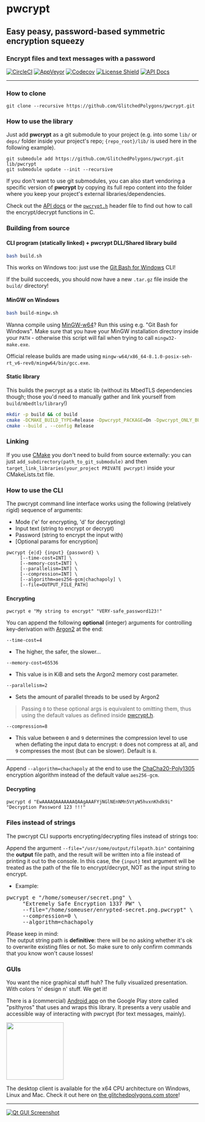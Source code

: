 # pwcrypt
## Easy peasy, password-based symmetric encryption squeezy
### Encrypt files and text messages with a password

[![CircleCI](https://circleci.com/gh/GlitchedPolygons/pwcrypt/tree/master.svg?style=shield)](https://circleci.com/gh/GlitchedPolygons/pwcrypt/tree/master)
[![AppVeyor](https://ci.appveyor.com/api/projects/status/addkmk08sytildbp/branch/master?svg=true)](https://ci.appveyor.com/project/GlitchedPolygons/pwcrypt/branch/master)
[![Codecov](https://codecov.io/gh/GlitchedPolygons/pwcrypt/branch/master/graph/badge.svg)](https://codecov.io/gh/GlitchedPolygons/pwcrypt)
[![License Shield](https://img.shields.io/badge/license-Apache--2.0-orange)](https://github.com/GlitchedPolygons/pwcrypt/blob/master/LICENSE)
[![API Docs](https://img.shields.io/badge/api-docs-informational.svg)](https://glitchedpolygons.github.io/pwcrypt/files.html)

---

### How to clone

`git clone --recursive https://github.com/GlitchedPolygons/pwcrypt.git`

### How to use the library

Just add **pwcrypt** as a git submodule to your project (e.g. into some `lib/` or `deps/` folder inside your project's repo; `{repo_root}/lib/` is used here in the following example).

```
git submodule add https://github.com/GlitchedPolygons/pwcrypt.git lib/pwcrypt
git submodule update --init --recursive
```

If you don't want to use git submodules, you can also start vendoring a specific version of **pwcrypt** by copying its full repo content into the folder where you keep your project's external libraries/dependencies.

Check out the [API docs](https://glitchedpolygons.github.io/pwcrypt/files.html) or the [`pwcrypt.h`](https://github.com/GlitchedPolygons/pwcrypt/blob/master/include/pwcrypt.h) header file to find out how to call the encrypt/decrypt functions in C.

### Building from source

#### CLI program (statically linked) + pwcrypt DLL/Shared library build

```bash
bash build.sh
```
This works on Windows too: just use the [Git Bash for Windows](https://git-scm.com/download/win) CLI!

If the build succeeds, you should now have a new `.tar.gz` file inside the `build/` directory!

#### MinGW on Windows

```bash
bash build-mingw.sh
```
Wanna compile using [MinGW-w64](https://sourceforge.net/projects/mingw-w64/files/Toolchains%20targetting%20Win32/Personal%20Builds/mingw-builds/installer/mingw-w64-install.exe)? Run this using e.g. "Git Bash for Windows". Make sure that you have your MinGW installation directory inside your `PATH` - otherwise this script will fail when trying to call `mingw32-make.exe`.

Official release builds are made using `mingw-w64/x86_64-8.1.0-posix-seh-rt_v6-rev0/mingw64/bin/gcc.exe`.

#### Static library

This builds the pwcrypt as a static lib (without its MbedTLS dependencies though; those you'd need to manually gather and link yourself from `build/mbedtls/library`!)

```bash
mkdir -p build && cd build
cmake -DCMAKE_BUILD_TYPE=Release -Dpwcrypt_PACKAGE=On -Dpwcrypt_ONLY_BUILD_LIB=On ..
cmake --build . --config Release
```

### Linking

If you use [CMake](https://cmake.org) you don't need to build from source externally: 
you can just `add_subdirectory(path_to_git_submodule)` and then `target_link_libraries(your_project PRIVATE pwcrypt)` inside your CMakeLists.txt file.

### How to use the CLI

The pwcrypt command line interface works using the following (relatively rigid) sequence of arguments:

- Mode ('e' for encrypting, 'd' for decrypting)
- Input text (string to encrypt or decrypt)
- Password (string to encrypt the input with)
- [Optional params for encryption]

```
pwcrypt {e|d} {input} {password} \
     [--time-cost=INT] \
     [--memory-cost=INT] \
     [--parallelism=INT] \
     [--compression=INT] \
     [--algorithm=aes256-gcm|chachapoly] \
     [--file=OUTPUT_FILE_PATH]
```

#### Encrypting

`pwcrypt e "My string to encrypt" "VERY-safe_password123!"`

You can append the following **optional** (integer) arguments for controlling key-derivation with [Argon2](https://github.com/P-H-C/phc-winner-argon2) at the end:

`--time-cost=4`
- The higher, the safer, the slower...

`--memory-cost=65536`
- This value is in KiB and sets the Argon2 memory cost parameter.

`--parallelism=2`
- Sets the amount of parallel threads to be used by Argon2

> Passing `0` to these optional args is equivalent to omitting them, thus using the default values 
> as defined inside [pwcrypt.h](https://github.com/GlitchedPolygons/pwcrypt/blob/master/include/pwcrypt.h).

`--compression=8`
- This value between `0` and `9` determines the compression level to use when deflating the input data to encrypt: `0` does not compress at all, and `9` compresses the most (but can be slower). Default is `8`. 

---

Append `--algorithm=chachapoly` at the end to use the [ChaCha20-Poly1305](https://tools.ietf.org/html/rfc7539) encryption algorithm instead of the default value `aes256-gcm`.

#### Decrypting

`pwcrypt d "EwAAAAQAAAAAAAQAAgAAAFYjNGlNEnNMn5VtyW5hvxnKhdk9i" "Decryption Password 123 !!!"`

### Files instead of strings

The pwcrypt CLI supports encrypting/decrypting files instead of strings too: <p>
Append the argument `--file="/usr/some/output/filepath.bin"` containing the **output** file path,
and the result will be written into a file instead of printing it out to the console.
In this case, the `{input}` text argument will be treated as the path of the file to encrypt/decrypt, NOT as the input string to encrypt.

* Example:

<pre>
pwcrypt e "/home/someuser/secret.png" \
     "Extremely Safe Encryption 1337 PW" \
     --file="/home/someuser/enrypted-secret.png.pwcrypt" \
     --compression=0 \
     --algorithm=chachapoly
</pre>

Please keep in mind: <br>
The output string path is **definitive**: there will be no asking whether it's ok to overwrite existing files or not. 
So make sure to only confirm commands that you know won't cause losses!

### GUIs

You want the nice graphical stuff huh? The fully visualized presentation. With colors 'n' design n' stuff. We get it!

There is a (commercial) [Android app](https://play.google.com/store/apps/details?id=com.glitchedpolygons.pwcrypt) on the Google Play store called "psíthyros" that uses and wraps this library. It presents a very usable and accessible way of interacting with pwcrypt (for text messages, mainly).

<a href="https://play.google.com/store/apps/details?id=com.glitchedpolygons.pwcrypt"><img src="https://api.files.glitchedpolygons.com/api/v1/files/lr51n950no5bq2vm" width="150"></a>

The desktop client is available for the x64 CPU architecture on Windows, Linux and Mac. Check it out here on [the glitchedpolygons.com store](https://glitchedpolygons.com/projects/software/psithyros)!

---

[![Qt GUI Screenshot](https://api.files.glitchedpolygons.com/api/v1/files/gx9piwkhenm5n9c8)](https://glitchedpolygons.com/projects/software/psithyros)
